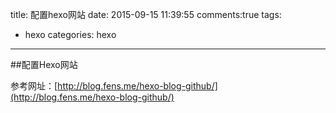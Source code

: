 title: 配置hexo网站
date: 2015-09-15 11:39:55
comments:true
tags:
- hexo
categories: hexo

---
##配置Hexo网站

参考网址：[http://blog.fens.me/hexo-blog-github/](http://blog.fens.me/hexo-blog-github/)